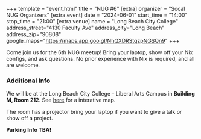 +++
template = "event.html"
title = "NUG #6"
[extra]
organizer = "Socal NUG Organizers"
[extra.event]
date = "2024-06-01"
start_time = "14:00"
stop_time = "21:00"
[extra.venue]
name = "Long Beach City College"
address_street="4130 Faculty Ave"
address_city="Long Beach"
address_zip="90808"
google_maps="https://maps.app.goo.gl/NhQXDRStqzpNGSQn9"
+++

Come join us for the 6th NUG meetup!
Bring your laptop, show off your Nix configs, and ask questions.
No prior experience with Nix is required, and all are welcome.

### Additional Info

We will be at the Long Beach City College - Liberal Arts Campus in **Building M, Room 212**.
See [here](https://map.concept3d.com/?id=1218#!ce/31184?ct/65524,65523,65522,31186,66005,66006,66007,66008,66009,66010,66011?s/?mc/33.83376885875248,-118.13663332465279?z/20.07488250432149?lvl/2) for a interative map.

The room has a projector bring your laptop if you want to give a talk or show off a project.

**Parking Info TBA!**
